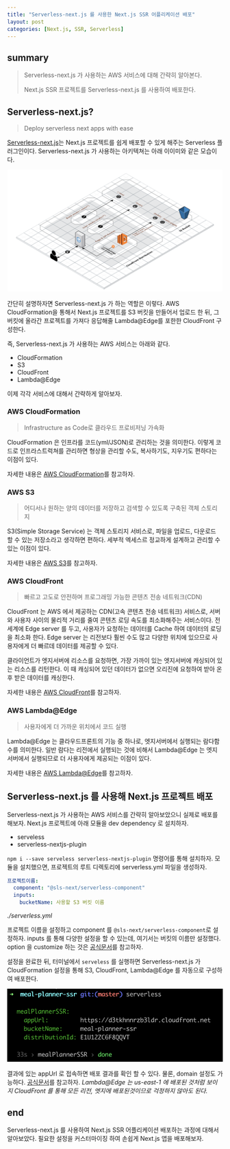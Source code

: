 ```yaml
---
title: "Serverless-next.js 를 사용한 Next.js SSR 어플리케이션 배포"
layout: post
categories: [Next.js, SSR, Serverless]
---
```


## summary

> Serverless-next.js 가 사용하는 AWS 서비스에 대해 간략히 알아본다.
>
> Next.js SSR 프로젝트를 Serverless-next.js 를 사용하여 배포한다.

## Serverless-next.js?

> Deploy serverless next apps with ease

[Serverless-next.js](https://www.serverless.com/plugins/serverless-nextjs-plugin/)는 Next.js 프로젝트를 쉽게 배포할 수 있게 해주는 Serverless 플러그인이다.
Serverless-next.js 가 사용하는 아키텍쳐는 아래 이이미와 같은 모습이다.

![Serverless-next.js architecture](/assets/images/serverless_nextjs_lambda_edge_aws_architecture.png)

간단히 설명하자면 Serverless-next.js 가 하는 역할은 이렇다.
AWS CloudFormation을 통해서 Next.js 프로젝트를 S3 버킷을 만들어서 업로드 한 뒤,
그 버킷에 올라간 프로젝트를 가져다 응답해줄 Lambda@Edge를 포한한 CloudFront 구성한다.

즉, Serverless-next.js 가 사용하는 AWS 서비스는 아래와 같다.
* CloudFormation
* S3
* CloudFront
* Lambda@Edge

이제 각각 서비스에 대해서 간략하게 알아보자.

### AWS CloudFormation

> Infrastructure as Code로 클라우드 프로비저닝 가속화

CloudFormation 은 인프라를 코드(yml/JSON)로 관리하는 것을 의미한다.
이렇게 코드로 인프라스트럭쳐를 관리하면 형상을 관리할 수도, 복사하기도, 지우기도 편하다는 이점이 있다.

자세한 내용은 [AWS CloudFormation](https://aws.amazon.com/ko/cloudformation/)를 참고하자.

### AWS S3

> 어디서나 원하는 양의 데이터를 저장하고 검색할 수 있도록 구축된 객체 스토리지

S3(Simple Storage Service) 는 객체 스토리지 서비스로, 파일을 업로드, 다운로드 할 수 있는 저장소라고 생각하면 편하다.
세부적 엑세스르 정교하게 설계하고 관리할 수 있는 이점이 있다.

자세한 내용은 [AWS S3](https://aws.amazon.com/ko/s3/)를 참고하자.

### AWS CloudFront

> 빠르고 고도로 안전하며 프로그래밍 가능한 콘텐츠 전송 네트워크(CDN)

CloudFront 는 AWS 에서 제공하는 CDN(고속 콘텐츠 전송 네트워크) 서비스로, 서버와 사용자 사이의 물리적 거리를 줄여 콘텐츠 로딩 속도를 최소화해주는 서비스이다.
전세계에 Edge server 를 두고, 사용자가 요청하는 데이터를 Cache 하여 데이터의 로딩을 최소화 한다.
Edge server 는 리전보다 훨씬 수도 많고 다양한 위치에 있으므로 사용자에게 더 빠르데 데이터를 제공할 수 있다.

클라이언트가 엣지서버에 리소스를 요청하면, 가장 가까이 있는 엣지서버에 캐싱되어 있는 리소스를 리턴한다.
이 때 캐싱되어 있던 데이터가 없으면 오리진에 요청하여 받아 온 후 받은 데이터를 캐싱한다.

자세한 내용은 [AWS CloudFront](https://aws.amazon.com/ko/cloudfront/)를 참고하자.

### AWS Lambda@Edge

> 사용자에게 더 가까운 위치에서 코드 실행

Lambda@Edge 는 클라우드프론트의 기능 중 하나로, 엣지서버에서 실행되는 람다함수를 의미한다.
일반 람다는 리전에서 실행되는 것에 비해서 Lambda@Edge 는 엣지서버에서 실행되므로 더 사용자에게 제공되는 이점이 있다.

자세한 내용은 [AWS Lambda@Edge](https://aws.amazon.com/ko/lambda/edge/)를 참고하자.

## Serverless-next.js 를 사용해 Next.js 프로젝트 배포

Serverless-next.js 가 사용하는 AWS 서비스를 간략히 알아보았으니 실제로 배포를 해보자.
Next.js 프로젝트에 아래 모듈을 dev dependency 로 설치하자.
* serveless
* serverless-nextjs-plugin

`npm i --save serveless serverless-nextjs-plugin` 명령어를 통해 설치하자.
모듈을 설치했으면, 프로젝트의 루트 디렉토리에 serverless.yml 파일을 생성하자.

```yaml
프로젝트이름:
  component: "@sls-next/serverless-component"
  inputs:
    bucketName: 사용할 S3 버킷 이름
``` 
*./serverless.yml*

프로젝트 이름을 설정하고 component 를 `@sls-next/serverless-component`로 설정하자.
inputs 를 통해 다양한 설정을 할 수 있는데, 여기서는 버킷의 이름만 설정했다.
option 을 customize 하는 것은 [공식문서](https://www.serverless.com/plugins/serverless-nextjs-plugin/)를 참고하자.

설정을 완료한 뒤, 터미널에서 `serveless` 를 실행하면 Serverless-next.js 가 CloudFormation 설정을 통해 S3, CloudFront, Lambda@Edge 를 자동으로 구성하여 배포한다.

![Serverless-next.js deploy result](/assets/images/serverless-nextjs-deploy-result.png)

결과에 있는 appUrl 로 접속하면 배포 결과를 확인 할 수 있다.
물론, domain 설정도 가능하다. [공식문서](https://www.serverless.com/plugins/serverless-nextjs-plugin/)를 참고하자.
*Lambda@Edge 는 us-east-1 에 배포된 것처럼 보이지 CloudFront 를 통해 모든 리전, 엣지에 배포된것이므로 걱정하지 않아도 된다.*

## end

Serverless-next.js 를 사용하여 Next.js SSR 어플리케이션 배포하는 과정에 대해서 알아보았다.
필요한 설정을 커스터마이징 하여 손쉽게 Next.js 앱을 배포해보자.
